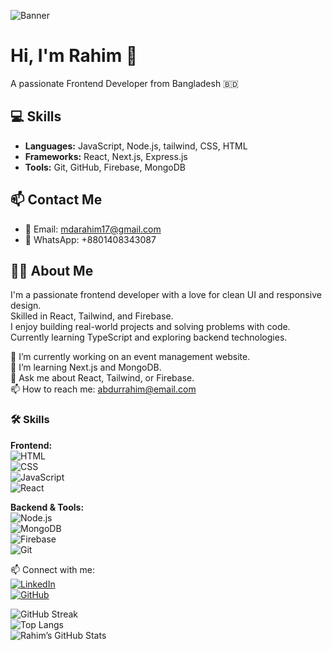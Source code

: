 ![Banner](https://i.ibb.co.com/1YTythc7/Purple-and-Pink-Minimalist-Front-End-Developer-Linked-In-Banner.png)



# Hi, I'm Rahim 👋
A passionate Frontend Developer from Bangladesh 🇧🇩

## 💻 Skills
- **Languages:** JavaScript, Node.js, tailwind, CSS, HTML
- **Frameworks:** React, Next.js, Express.js
- **Tools:** Git, GitHub, Firebase, MongoDB

## 📫 Contact Me
- 📧 Email: mdarahim17@gmail.com
- 💬 WhatsApp: +8801408343087


## 🙋‍♂️ About Me

I'm a passionate frontend developer with a love for clean UI and responsive design.  
Skilled in React, Tailwind, and Firebase.  
I enjoy building real-world projects and solving problems with code.  
Currently learning TypeScript and exploring backend technologies.


🔭 I’m currently working on an event management website.  
🌱 I’m learning Next.js and MongoDB.  
💬 Ask me about React, Tailwind, or Firebase.  
📫 How to reach me: abdurrahim@email.com


### 🛠️ Skills

**Frontend:**  
![HTML](https://img.shields.io/badge/-HTML5-E34F26?logo=html5&logoColor=white&style=flat)  
![CSS](https://img.shields.io/badge/-CSS3-1572B6?logo=css3&logoColor=white&style=flat)  
![JavaScript](https://img.shields.io/badge/-JavaScript-F7DF1E?logo=javascript&logoColor=black&style=flat)  
![React](https://img.shields.io/badge/-React-61DAFB?logo=react&logoColor=black&style=flat)

**Backend & Tools:**  
![Node.js](https://img.shields.io/badge/-Node.js-339933?logo=nodedotjs&logoColor=white&style=flat)  
![MongoDB](https://img.shields.io/badge/-MongoDB-47A248?logo=mongodb&logoColor=white&style=flat)  
![Firebase](https://img.shields.io/badge/-Firebase-FFCA28?logo=firebase&logoColor=black&style=flat)  
![Git](https://img.shields.io/badge/-Git-F05032?logo=git&logoColor=white&style=flat)

📫 Connect with me:  
[![LinkedIn](https://img.shields.io/badge/-LinkedIn-blue?logo=linkedin&logoColor=white&style=flat)](https://linkedin.com/in/abdurrahim)  
[![GitHub](https://img.shields.io/badge/-GitHub-black?logo=github&logoColor=white&style=flat)](https://github.com/abdurrahim51044)


![GitHub Streak](https://github-readme-streak-stats.herokuapp.com/?user=abdurrahim51044)  
![Top Langs](https://github-readme-stats.vercel.app/api/top-langs/?username=abdurrahim51044&layout=compact)  
![Rahim’s GitHub Stats](https://github-readme-stats.vercel.app/api?username=abdurrahim51044&show_icons=true&theme=radical)

